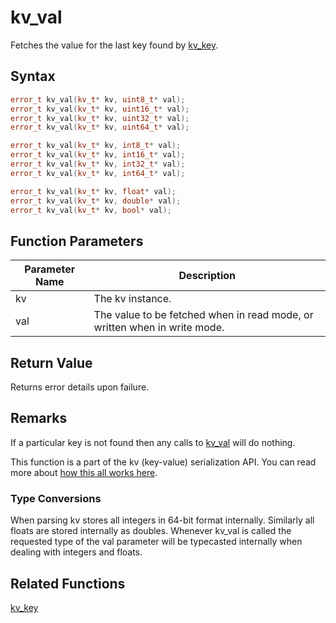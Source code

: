 
# kv_val

Fetches the value for the last key found by [kv_key](https://github.com/RandyGaul/cute_framework/blob/master/doc/serialization/kv_key.md).

## Syntax

```cpp
error_t kv_val(kv_t* kv, uint8_t* val);
error_t kv_val(kv_t* kv, uint16_t* val);
error_t kv_val(kv_t* kv, uint32_t* val);
error_t kv_val(kv_t* kv, uint64_t* val);

error_t kv_val(kv_t* kv, int8_t* val);
error_t kv_val(kv_t* kv, int16_t* val);
error_t kv_val(kv_t* kv, int32_t* val);
error_t kv_val(kv_t* kv, int64_t* val);

error_t kv_val(kv_t* kv, float* val);
error_t kv_val(kv_t* kv, double* val);
error_t kv_val(kv_t* kv, bool* val);
```

## Function Parameters

Parameter Name | Description
--- | ---
kv | The kv instance.
val | The value to be fetched when in read mode, or written when in write mode.

## Return Value

Returns error details upon failure.

## Remarks

If a particular key is not found then any calls to [kv_val](https://github.com/RandyGaul/cute_framework/blob/master/doc/serialization/kv_val.md) will do nothing.

This function is a part of the kv (key-value) serialization API. You can read more about [how this all works here](https://github.com/RandyGaul/cute_framework/tree/master/doc/graphics/serialization).

### Type Conversions

When parsing kv stores all integers in 64-bit format internally. Similarly all floats are stored internally as doubles. Whenever kv_val is called the requested type of the val parameter will be typecasted internally when dealing with integers and floats.

## Related Functions
  
[kv_key](https://github.com/RandyGaul/cute_framework/blob/master/doc/serialization/kv_key.md)  
